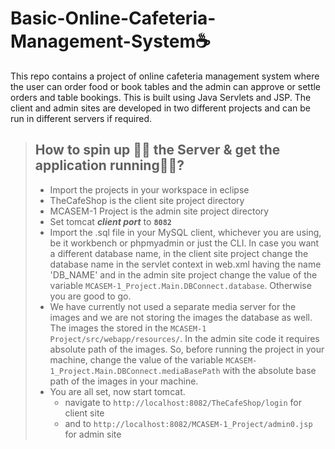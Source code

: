 # Basic-Online-Cafeteria-Management-System☕
This repo contains a project of online cafeteria management system where the user can order food or book tables and the admin can approve or settle orders and table bookings. This is built using Java Servlets and JSP. The client and admin sites are developed in two different projects and can be run in different servers if required.

> ## How to spin up 🐱‍🏍 the Server & get the application running🏃‍♂️?
> - Import the projects in your workspace in eclipse
> - TheCafeShop is the client site project directory
> - MCASEM-1 Project is the admin site project directory
> - Set tomcat ***client port*** to **```8082```**
> - Import the .sql file in your MySQL client, whichever you are using, be it workbench or phpmyadmin or just the CLI. In case you want a different database name, in the client site project change the database name in the servlet context in web.xml having the name 'DB_NAME' and in the admin site project change the value of the variable ```MCASEM-1_Project.Main.DBConnect.database```. Otherwise you are good to go.
> - We have currently not used a separate media server for the images and we are not storing the images the database as well. The images the stored in the ```MCASEM-1 Project/src/webapp/resources/```. In the admin site code it requires absolute path of the images. So, before running the project in your machine, change the value of the variable ```MCASEM-1_Project.Main.DBConnect.mediaBasePath``` with the absolute base path of the images in your machine.
> - You are all set, now start tomcat.
>   - navigate to ```http://localhost:8082/TheCafeShop/login``` for client site
>   - and to ```http://localhost:8082/MCASEM-1_Project/admin0.jsp``` for admin site
